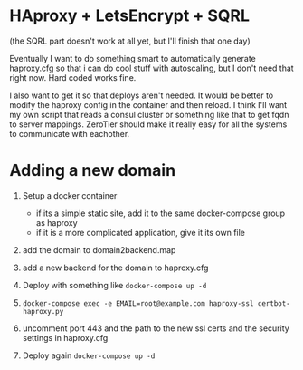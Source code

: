 # HAproxy + LetsEncrypt + SQRL

(the SQRL part doesn't work at all yet, but I'll finish that one day)

Eventually I want to do something smart to automatically generate haproxy.cfg so that i can do cool stuff with autoscaling, but I don't need that right now. Hard coded works fine.

I also want to get it so that deploys aren't needed. It would be better to modify the haproxy config in the container and then reload. I think I'll want my own script that reads a consul cluster or something like that to get fqdn to server mappings. ZeroTier should make it really easy for all the systems to communicate with eachother.


# Adding a new domain

1. Setup a docker container
    * if its a simple static site, add it to the same docker-compose group as haproxy
    * if it is a more complicated application, give it its own file

2. add the domain to domain2backend.map

3. add a new backend for the domain to haproxy.cfg

4. Deploy with something like `docker-compose up -d`

5. `docker-compose exec -e EMAIL=root@example.com haproxy-ssl certbot-haproxy.py`

6. uncomment port 443 and the path to the new ssl certs and the security settings in haproxy.cfg

7. Deploy again `docker-compose up -d`
